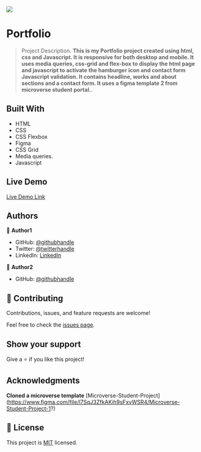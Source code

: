 ![](https://img.shields.io/badge/Microverse-blueviolet)

# Portfolio

> Project Description.
> **This is my Portfolio project created using html, css and Javascript. It is responsive for both desktop and mobile. It uses media queries, css-grid and flex-box to display the html page and javascript to activate the hamburger icon and contact form Javascript validation. It contains headline, works and about sections and a contact form. It uses a figma template 2 from microverse student portal..**

## Built With

- HTML
- CSS
- CSS Flexbox
- Figma
- CSS Grid
- Media queries.
- Javascript

## Live Demo

[Live Demo Link](https://nyame-wolf.github.io/Portfolio/)

## Authors

👤 **Author1**

- GitHub: [@githubhandle](https://github.com/Nyame-Wolf/)
- Twitter: [@twitterhandle](https://twitter.com/Mumenyam)
- LinkedIn: [LinkedIn](https://www.linkedin.com/in/mumenya-nyamu-web-designer-data-enthusiast/)

👤 **Author2**

- GitHub: [@githubhandle](https://github.com/Prisca-tech)

## 🤝 Contributing

Contributions, issues, and feature requests are welcome!

Feel free to check the [issues page](../../issues/).

## Show your support

Give a ⭐️ if you like this project!

## Acknowledgments

**Cloned a microverse template**
[Microverse-Student-Project] (https://www.figma.com/file/l7SqJ3ZfkAKih9sFxvWSR4/Microverse-Student-Project-1?)

## 📝 License

This project is [MIT](./MIT.md) licensed.
